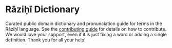 
# Rāziḥī Dictionary

Curated public domain dictionary and pronunciation guide for terms in the Rāziḥī language. See the [contributing guide](https://github.com/drumworkteam/term/blob/make/.github/contributing.md) for details on how to contribute. We would love your support, even if it is just fixing a word or adding a single definition. Thank you for all your help!
